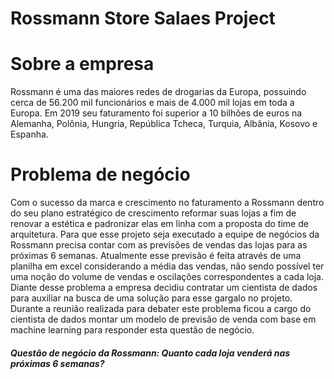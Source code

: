 # Rossmann Store Salaes Project
# Sobre a empresa
Rossmann é uma das maiores redes de drogarias da Europa, possuindo cerca de 56.200 mil funcionários e mais de 4.000 mil lojas em toda a Europa. Em 2019 seu faturamento foi superior a 10 bilhões de euros na Alemanha, Polônia, Hungria, República Tcheca, Turquia, Albânia, Kosovo e Espanha. 

# Problema de negócio
Com o sucesso da marca e crescimento no faturamento a Rossmann dentro do seu plano estratégico de crescimento reformar suas lojas a fim de renovar a estética e padronizar elas em linha com a proposta do time de arquitetura. Para que esse projeto seja executado a equipe de negócios da Rossmann precisa contar com as previsões de vendas das lojas para as próximas 6 semanas. Atualmente esse previsão é feita através de uma planilha em excel considerando a média das vendas, não sendo possível ter uma noção do volume de vendas e oscilações correspondentes a cada loja. Diante desse problema a empresa decidiu contratar um cientista de dados para auxiliar na busca de uma solução para esse gargalo no projeto. Durante a reunião realizada para debater este problema ficou a cargo do cientista de dados montar um modelo de previsão de venda com base em machine learning para responder esta questão de negócio.
##### Questão de negócio da Rossmann: Quanto cada loja venderá nas próximas 6 semanas?
